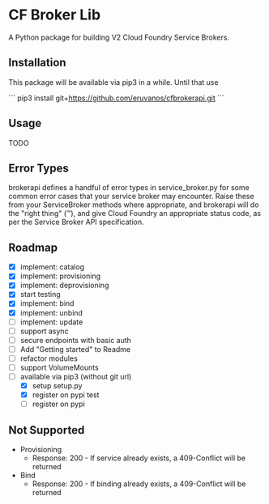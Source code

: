 # CF Broker Lib

A Python package for building V2 Cloud Foundry Service Brokers.


## Installation

This package will be available via pip3 in a while. Until that use

´´´
pip3 install git+https://github.com/eruvanos/cfbrokerapi.git
´´´

## Usage

TODO

## Error Types
brokerapi defines a handful of error types in service_broker.py
for some common error cases that your service broker may encounter.
Raise these from your ServiceBroker methods where appropriate,
and brokerapi will do the "right thing" (™), 
and give Cloud Foundry an appropriate status code, 
as per the Service Broker API specification.

## Roadmap

* [x] implement: catalog
* [x] implement: provisioning
* [x] implement: deprovisioning
* [x] start testing
* [x] implement: bind
* [x] implement: unbind
* [ ] implement: update
* [ ] support async
* [ ] secure endpoints with basic auth
* [ ] Add "Getting started" to Readme
* [ ] refactor modules
* [ ] support VolumeMounts
* [ ] available via pip3 (without git url)
  * [x] setup setup.py
  * [x] register on pypi test
  * [ ] register on pypi

## Not Supported

* Provisioning
  * Response: 200 - If service already exists, a 409-Conflict will be returned
* Bind
  * Response: 200 - If binding already exists, a 409-Conflict will be returned 
